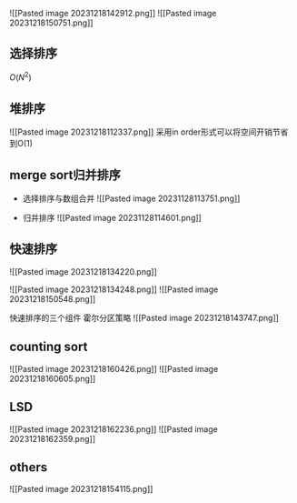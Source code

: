 ![[Pasted image 20231218142912.png]]
![[Pasted image 20231218150751.png]]
## 选择排序
$O(N^2)$

## 堆排序

![[Pasted image 20231218112337.png]]
采用in order形式可以将空间开销节省到O(1)

## merge sort归并排序
* 选择排序与数组合并
![[Pasted image 20231128113751.png]]

* 归并排序
![[Pasted image 20231128114601.png]]

## 快速排序
![[Pasted image 20231218134220.png]]

![[Pasted image 20231218134248.png]]
![[Pasted image 20231218150548.png]]

快速排序的三个组件
霍尔分区策略
![[Pasted image 20231218143747.png]]

## counting sort
![[Pasted image 20231218160426.png]]
![[Pasted image 20231218160605.png]]

## LSD
![[Pasted image 20231218162236.png]]
![[Pasted image 20231218162359.png]]
## others
![[Pasted image 20231218154115.png]]